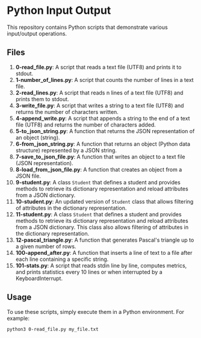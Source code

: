 # Python Input Output

This repository contains Python scripts that demonstrate various input/output operations.

## Files

1. **0-read_file.py**: A script that reads a text file (UTF8) and prints it to stdout.
2. **1-number_of_lines.py**: A script that counts the number of lines in a text file.
3. **2-read_lines.py**: A script that reads n lines of a text file (UTF8) and prints them to stdout.
4. **3-write_file.py**: A script that writes a string to a text file (UTF8) and returns the number of characters written.
5. **4-append_write.py**: A script that appends a string to the end of a text file (UTF8) and returns the number of characters added.
6. **5-to_json_string.py**: A function that returns the JSON representation of an object (string).
7. **6-from_json_string.py**: A function that returns an object (Python data structure) represented by a JSON string.
8. **7-save_to_json_file.py**: A function that writes an object to a text file (JSON representation).
9. **8-load_from_json_file.py**: A function that creates an object from a JSON file.
10. **9-student.py**: A class `Student` that defines a student and provides methods to retrieve its dictionary representation and reload attributes from a JSON dictionary.
11. **10-student.py**: An updated version of `Student` class that allows filtering of attributes in the dictionary representation.
12. **11-student.py**: A class `Student` that defines a student and provides methods to retrieve its dictionary representation and reload attributes from a JSON dictionary. This class also allows filtering of attributes in the dictionary representation.
13. **12-pascal_triangle.py**: A function that generates Pascal's triangle up to a given number of rows.
14. **100-append_after.py**: A function that inserts a line of text to a file after each line containing a specific string.
15. **101-stats.py**: A script that reads stdin line by line, computes metrics, and prints statistics every 10 lines or when interrupted by a KeyboardInterrupt.

## Usage

To use these scripts, simply execute them in a Python environment. For example:

```bash
python3 0-read_file.py my_file.txt

